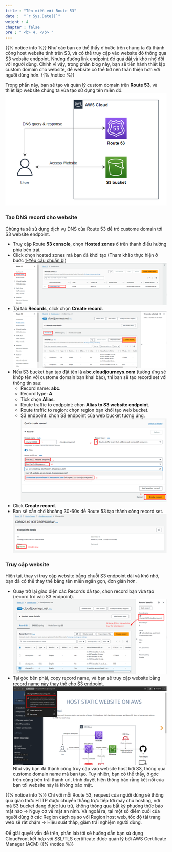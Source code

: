 ```yaml
---
title : "Tên miền với Route 53"
date :  "`r Sys.Date()`" 
weight : 4 
chapter : false
pre : " <b> 4. </b> "
---
```


{{% notice info %}}
Như các bạn có thể thấy ở bước trên chúng ta đã thành công host website tĩnh trên S3, và có thể truy cập vào website đó thông qua S3 website endpoint. Nhưng đường link endpoint đó quá dài và khó nhớ đối với người dùng. Chính vì vậy, trong phần blog này, bạn sẽ tiến hành thiết lập custom domain cho website, để website có thể trở nên thân thiện hơn với người dùng hơn. 
{{% /notice %}}

Trong phần này, bạn sẽ tạo và quản lý custom domain trên **Route 53**, và thiết lập website chúng ta vừa tạo sử dụng tên miền đó.
![Route53](/images/4.route53/000-architecture.png) 

### Tạo DNS record cho website
Chúng ta sẽ sử dụng dịch vụ DNS của Route 53 để trỏ custome domain tới S3 website endpoint.
  - Truy cập Route **53 console**, chọn **Hosted zones** ở trên thanh điều hướng phía bên trái.
  - Click chọn hosted zones mà bạn đã khởi tạo (Tham khảo thực hiện ở bước [1-Yêu cầu chuẩn bị](2-prerequiste/))
  ![Route53](/images/4.route53/001-hosted-zones.png)
  - Tại tab **Records**, click chọn **Create record**.
  ![Route53](/images/4.route53/002-records.png) 
  - Nếu S3 bucket bạn tạo đặt tên là **abc.cloudjourneys.com** (tương ứng sẽ khớp tên với custome domain bạn khai báo), thì bạn sẽ tạo record set với thông tin sau:
    + Record name: **abc**.
    + Record type: **A**.
    + Tick chọn **Alias**.
    + Route traffic to endpoint: chọn **Alias to S3 website endpoint**.
    + Route traffic to region: chọn region bạn khởi tạo web bucket.
    + S3 endpoint: chọn S3 endpoint của web bucket tương ứng.
    ![Route53](/images/4.route53/003-create-record-set.png) 
  - Click **Create record**.
  - Bạn sẽ cần chờ khoảng 30-60s để Route 53 tạo thành công record set.
  ![Route53](/images/4.route53/004-record-ready-to-use.png) 

### Truy cập website
Hiện tại, thay vì truy cập website bằng chuỗi S3 endpoint dài và khó nhớ, bạn đã có thể thay thế bằng tên miền ngắn gọn, đơn giản hơn.
  - Quay trở lại giao diện các Records đã tạo, chọn record bạn vừa tạo (record trỏ vào S3 endpoint).
  ![Route53](/images/4.route53/005-get-record-name.png) 
  - Tại góc bên phải, copy record name, và bạn sẽ truy cập website bằng record name này thay thế cho S3 endpoint.
  ![Route53](/images/4.route53/007-access-website-not-secure.png) 
Như vậy bạn đã thành công truy cập vào website host bởi S3, thông qua custome domain name mà bạn tạo. Tuy nhiên, bạn có thể thấy, ở góc trên cùng bên trái thanh url, trình duyệt hiện thông báo rằng kết nối của bạn tới website này là không bảo mật.

{{% notice info %}}
Chỉ với mỗi Route 53, request của người dùng sẽ thông qua giao thức HTTP được chuyển thẳng trực tiếp tới máy chủ hosting, nơi mà S3 bucket đang được lưu trữ, không thông qua bất kỳ phương thức bảo mật nào => Nguy cơ về mặt an ninh.
Và ngoài ra, tại một số điểm cuối của người dùng ở các Region cách xa so với Region host web, tốc độ tải trang web sẽ rất chậm => Hiệu suất thấp, giảm trải nghiệm người dùng.\
\
Để giải quyết vấn đề trên, phần lab tới sẽ hướng dẫn bạn sử dụng CloudFront kết hợp với SSL/TLS certificate được quản lý bởi AWS Certificate Manager (ACM) 
{{% /notice %}}

